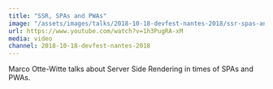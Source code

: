 ```yaml
---
title: "SSR, SPAs and PWAs"
image: "/assets/images/talks/2018-10-18-devfest-nantes-2018/ssr-spas-and-pwas.png"
url: https://www.youtube.com/watch?v=1h3PugRA-xM
media: video
channel: 2018-10-18-devfest-nantes-2018
---
```


Marco Otte-Witte talks about Server Side Rendering in times of SPAs and PWAs.
